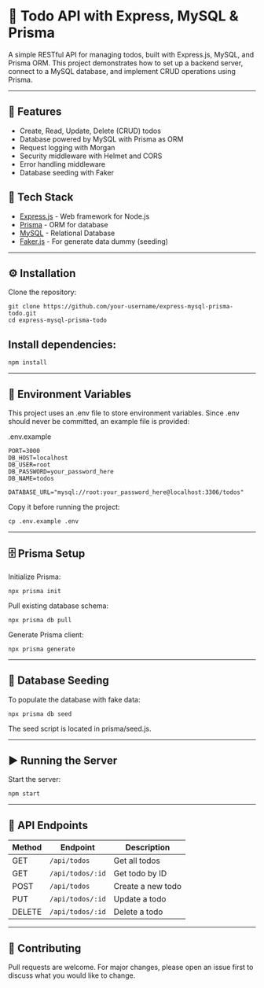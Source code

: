# 📝 Todo API with Express, MySQL & Prisma

A simple RESTful API for managing todos, built with Express.js, MySQL, and
Prisma ORM. This project demonstrates how to set up a backend server, connect to
a MySQL database, and implement CRUD operations using Prisma.

---

## 🚀 Features

- Create, Read, Update, Delete (CRUD) todos
- Database powered by MySQL with Prisma as ORM
- Request logging with Morgan
- Security middleware with Helmet and CORS
- Error handling middleware
- Database seeding with Faker

## 🚀 Tech Stack

- [Express.js](https://expressjs.com/) - Web framework for Node.js
- [Prisma](https://www.prisma.io/) - ORM for database
- [MySQL](https://www.mysql.com/) - Relational Database
- [Faker.js](https://fakerjs.dev/) - For generate data dummy (seeding)

---

## ⚙️ Installation

Clone the repository:

```
git clone https://github.com/your-username/express-mysql-prisma-todo.git
cd express-mysql-prisma-todo
```

## Install dependencies:

```
npm install
```

---

## 🔑 Environment Variables

This project uses an .env file to store environment variables. Since .env should
never be committed, an example file is provided:

.env.example

```
PORT=3000
DB_HOST=localhost
DB_USER=root
DB_PASSWORD=your_password_here
DB_NAME=todos

DATABASE_URL="mysql://root:your_password_here@localhost:3306/todos"
```

Copy it before running the project:

```
cp .env.example .env
```

---

## 🗄️ Prisma Setup

Initialize Prisma:

```
npx prisma init
```

Pull existing database schema:

```
npx prisma db pull
```

Generate Prisma client:

```
npx prisma generate
```

---

## 🌱 Database Seeding

To populate the database with fake data:

```
npx prisma db seed
```

The seed script is located in prisma/seed.js.

---

## ▶️ Running the Server

Start the server:

```
npm start
```

---

## 📌 API Endpoints

| Method | Endpoint         | Description       |
| ------ | ---------------- | ----------------- |
| GET    | `/api/todos`     | Get all todos     |
| GET    | `/api/todos/:id` | Get todo by ID    |
| POST   | `/api/todos`     | Create a new todo |
| PUT    | `/api/todos/:id` | Update a todo     |
| DELETE | `/api/todos/:id` | Delete a todo     |

---

## 🤝 Contributing

Pull requests are welcome. For major changes, please open an issue first to
discuss what you would like to change.
